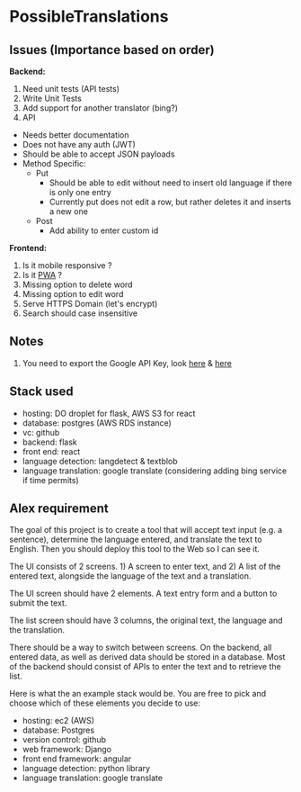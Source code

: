 # PossibleTranslations

## Issues (Importance based on order)
**Backend:**
1. Need unit tests (API tests)
2. Write Unit Tests
3. Add support for another translator (bing?)
4. API
  * Needs better documentation
  * Does not have any auth (JWT)
  * Should be able to accept JSON payloads
  * Method Specific:
    * Put
      * Should be able to edit without need to insert old language if there is only one entry
      * Currently put does not edit a row, but rather deletes it and inserts a new one
    * Post
      * Add ability to enter custom id

**Frontend:**
1. Is it mobile responsive ?
2. Is it [PWA](https://developers.google.com/web/progressive-web-apps/) ?
3. Missing option to delete word
4. Missing option to edit word
5. Serve HTTPS Domain (let's encrypt)
6. Search should case insensitive

## Notes
1. You need to export the Google API Key, look [here](https://stackoverflow.com/questions/35159967/setting-google-application-credentials-for-bigquery-python-cli) & [here](https://stackoverflow.com/questions/39843252/pycharm-set-environment-variable-for-google-service-account-key-json-credentia)

## Stack used
* hosting: DO droplet for flask, AWS S3 for react
* database: postgres (AWS RDS instance)
* vc: github
* backend: flask
* front end: react
* language detection: langdetect & textblob
* language translation: google translate (considering adding bing service if time permits)


## Alex requirement
The goal of this project is to create a tool that will accept text input (e.g. a sentence), determine the language entered, and translate the text to English. Then you should deploy this tool to the Web so I can see it.

The UI consists of 2 screens. 1) A screen to enter text, and 2) A list of the entered text, alongside the language of the text and a translation.

The UI screen should have 2 elements. A text entry form and a button to submit the text.

The list screen should have 3 columns, the original text, the language and the translation.

There should be a way to switch between screens.
On the backend, all entered data, as well as derived data should be stored in a database. Most of the backend should consist of APIs to enter the text and to retrieve the list.

Here is what the an example stack would be. You are free to pick and choose which of these elements you decide to use:

* hosting: ec2 (AWS)
* database: Postgres
* version control: github
* web framework: Django
* front end framework: angular
* language detection: python library
* language translation: google translate
